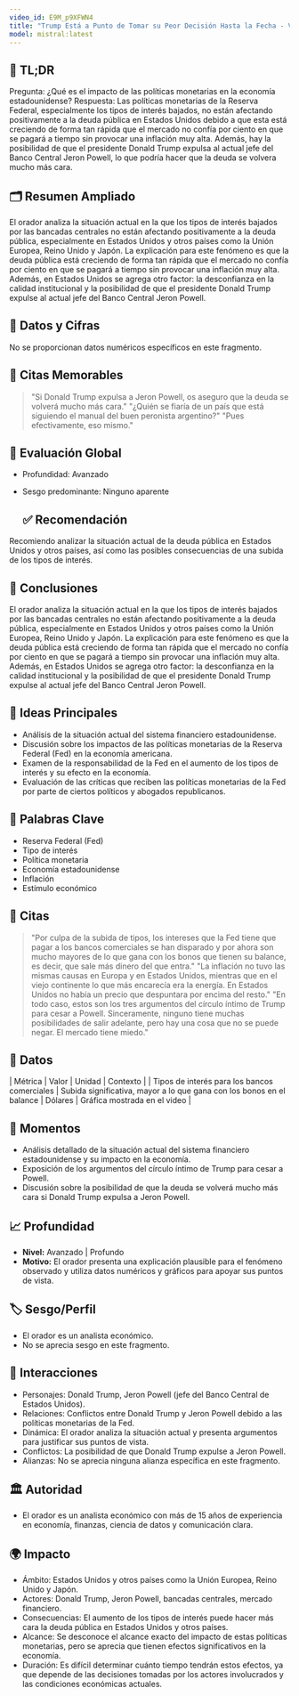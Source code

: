 ```yaml
---
video_id: E9M_p9XFWN4
title: "Trump Está a Punto de Tomar su Peor Decisión Hasta la Fecha - VisualEconomik"
model: mistral:latest
---
```


## 📌 TL;DR
Pregunta: ¿Qué es el impacto de las políticas monetarias en la economía estadounidense?
Respuesta: Las políticas monetarias de la Reserva Federal, especialmente los tipos de interés bajados, no están afectando positivamente a la deuda pública en Estados Unidos debido a que esta está creciendo de forma tan rápida que el mercado no confía por ciento en que se pagará a tiempo sin provocar una inflación muy alta. Además, hay la posibilidad de que el presidente Donald Trump expulsa al actual jefe del Banco Central Jeron Powell, lo que podría hacer que la deuda se volvera mucho más cara.

   ## 🗂️ Resumen Ampliado
El orador analiza la situación actual en la que los tipos de interés bajados por las bancadas centrales no están afectando positivamente a la deuda pública, especialmente en Estados Unidos y otros países como la Unión Europea, Reino Unido y Japón. La explicación para este fenómeno es que la deuda pública está creciendo de forma tan rápida que el mercado no confía por ciento en que se pagará a tiempo sin provocar una inflación muy alta. Además, en Estados Unidos se agrega otro factor: la desconfianza en la calidad institucional y la posibilidad de que el presidente Donald Trump expulse al actual jefe del Banco Central Jeron Powell.

   ## 🔢 Datos y Cifras
No se proporcionan datos numéricos específicos en este fragmento.

   ## 💬 Citas Memorables
> "Si Donald Trump expulsa a Jeron Powell, os aseguro que la deuda se volverá mucho más cara."
> "¿Quién se fiaría de un país que está siguiendo el manual del buen peronista argentino?"
> "Pues efectivamente, eso mismo."

   ## 🧮 Evaluación Global
- Profundidad: Avanzado
- Sesgo predominante: Ninguno aparente

   ## ✅ Recomendación
Recomiendo analizar la situación actual de la deuda pública en Estados Unidos y otros países, así como las posibles consecuencias de una subida de los tipos de interés.

   ## 🏁 Conclusiones
El orador analiza la situación actual en la que los tipos de interés bajados por las bancadas centrales no están afectando positivamente a la deuda pública, especialmente en Estados Unidos y otros países como la Unión Europea, Reino Unido y Japón. La explicación para este fenómeno es que la deuda pública está creciendo de forma tan rápida que el mercado no confía por ciento en que se pagará a tiempo sin provocar una inflación muy alta. Además, en Estados Unidos se agrega otro factor: la desconfianza en la calidad institucional y la posibilidad de que el presidente Donald Trump expulse al actual jefe del Banco Central Jeron Powell.

## 🧠 Ideas Principales
   - Análisis de la situación actual del sistema financiero estadounidense.
   - Discusión sobre los impactos de las políticas monetarias de la Reserva Federal (Fed) en la economía americana.
   - Examen de la responsabilidad de la Fed en el aumento de los tipos de interés y su efecto en la economía.
   - Evaluación de las críticas que reciben las políticas monetarias de la Fed por parte de ciertos políticos y abogados republicanos.

## 🔑 Palabras Clave
- Reserva Federal (Fed)
- Tipo de interés
- Política monetaria
- Economía estadounidense
- Inflación
- Estímulo económico

## 💬 Citas
> "Por culpa de la subida de tipos, los intereses que la Fed tiene que pagar a los bancos comerciales se han disparado y por ahora son mucho mayores de lo que gana con los bonos que tienen su balance, es decir, que sale más dinero del que entra."
> "La inflación no tuvo las mismas causas en Europa y en Estados Unidos, mientras que en el viejo continente lo que más encarecía era la energía. En Estados Unidos no había un precio que despuntara por encima del resto."
> "En todo caso, estos son los tres argumentos del círculo íntimo de Trump para cesar a Powell. Sinceramente, ninguno tiene muchas posibilidades de salir adelante, pero hay una cosa que no se puede negar. El mercado tiene miedo."

## 🔢 Datos
| Métrica | Valor | Unidad | Contexto |
| Tipos de interés para los bancos comerciales | Subida significativa, mayor a lo que gana con los bonos en el balance | Dólares | Gráfica mostrada en el video |

## 🎯 Momentos
- Análisis detallado de la situación actual del sistema financiero estadounidense y su impacto en la economía.
- Exposición de los argumentos del círculo íntimo de Trump para cesar a Powell.
- Discusión sobre la posibilidad de que la deuda se volverá mucho más cara si Donald Trump expulsa a Jeron Powell.

## 📈 Profundidad
- **Nivel:** Avanzado | Profundo
- **Motivo:** El orador presenta una explicación plausible para el fenómeno observado y utiliza datos numéricos y gráficos para apoyar sus puntos de vista.

## 🏷️ Sesgo/Perfil
- El orador es un analista económico.
- No se aprecia sesgo en este fragmento.

## 🔄 Interacciones
- Personajes: Donald Trump, Jeron Powell (jefe del Banco Central de Estados Unidos).
- Relaciones: Conflictos entre Donald Trump y Jeron Powell debido a las políticas monetarias de la Fed.
- Dinámica: El orador analiza la situación actual y presenta argumentos para justificar sus puntos de vista.
- Conflictos: La posibilidad de que Donald Trump expulse a Jeron Powell.
- Alianzas: No se aprecia ninguna alianza específica en este fragmento.

## 🏛️ Autoridad
- El orador es un analista económico con más de 15 años de experiencia en economía, finanzas, ciencia de datos y comunicación clara.

## 🌍 Impacto
- Ámbito: Estados Unidos y otros países como la Unión Europea, Reino Unido y Japón.
- Actores: Donald Trump, Jeron Powell, bancadas centrales, mercado financiero.
- Consecuencias: El aumento de los tipos de interés puede hacer más cara la deuda pública en Estados Unidos y otros países.
- Alcance: Se desconoce el alcance exacto del impacto de estas políticas monetarias, pero se aprecia que tienen efectos significativos en la economía.
- Duración: Es difícil determinar cuánto tiempo tendrán estos efectos, ya que depende de las decisiones tomadas por los actores involucrados y las condiciones económicas actuales.
